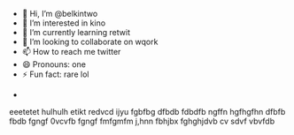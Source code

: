 - 👋 Hi, I’m @belkintwo
- 👀 I’m interested in kino
- 🌱 I’m currently learning retwit
- 💞️ I’m looking to collaborate on wqork
- 📫 How to reach me twitter
- 😄 Pronouns: one
- ⚡ Fun fact: rare lol
+
<!---
belkintwo/belkintwo is a ✨ special ✨ repository because its `README.md` (this file) appears on your GitHub profile.
You can click the Preview link to take a look at your changes.
--->
eeetetet
hulhulh
etikt
redvcd
ijyu
fgbfbg
dfbdb
fdbdfb
ngffn
hgfhgfhn
dfbfb
fbdb
fgngf
0vcvfb
fgngf
fmfgmfm
j,hnn
fbhjbx
fghghjdvb cv  sdvf
vbvfdb
